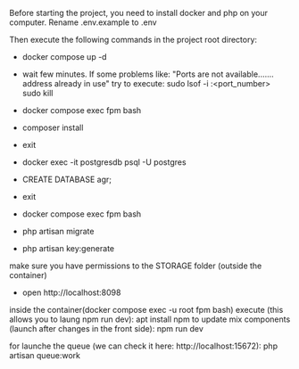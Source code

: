 Before starting the project, you need to install docker and php on your computer.
Rename .env.example to .env

Then execute the following commands in the project root directory: 
 - docker compose up -d
 - wait few minutes. If some problems like: "Ports are not available....... address already in use" try to execute:
 sudo lsof -i :<port_number>
 sudo kill <pid>

 - docker compose exec fpm bash
 - composer install
 - exit
 - docker exec -it postgresdb psql -U postgres
 - CREATE DATABASE agr;
 - exit
 - docker compose exec fpm bash
 - php artisan migrate
 - php artisan key:generate

make sure you have permissions to the STORAGE folder (outside the container)

- open http://localhost:8098

inside the container(docker compose exec -u root fpm bash)
execute (this allows you to laung npm run dev): 
apt install npm
to update mix components (launch after changes in the front side):
npm run dev

for launche the queue (we can check it here: http://localhost:15672):
php artisan queue:work

